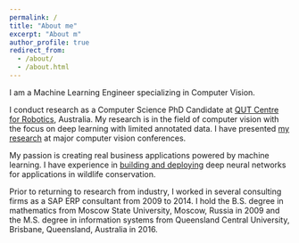 ```yaml
---
permalink: /
title: "About me"
excerpt: "About m"
author_profile: true
redirect_from: 
  - /about/
  - /about.html
---
```


I am a Machine Learning Engineer specializing in Computer Vision.  

I conduct research as a Computer Science PhD Candidate at [QUT Centre for Robotics](https://research.qut.edu.au/qcr/), Australia. My research is in the field of computer vision with the focus on deep learning with limited annotated data. I have presented [my research](https://olgamoskvyak.github.io/publications/) at major computer vision conferences.

My passion is creating real business applications powered by machine learning. I have experience in [building and deploying](https://olgamoskvyak.github.io/portfolio/02-reid/) deep neural networks for applications in wildlife conservation.  

Prior to returning to research from industry, I worked in several consulting firms as a SAP ERP consultant from 2009 to 2014. I hold the B.S. degree in mathematics from Moscow State University, Moscow, Russia in 2009 and the M.S. degree in information systems from Queensland Central University, Brisbane, Queensland, Australia in 2016. 
